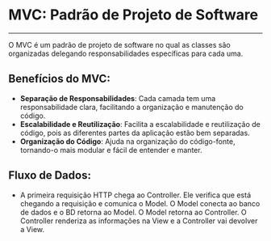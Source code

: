 # MVC: Padrão de Projeto de Software

----

O MVC é um padrão de projeto de software no qual as classes são organizadas delegando responsabilidades específicas para cada uma.

## Benefícios do MVC:
- **Separação de Responsabilidades**: Cada camada tem uma responsabilidade clara, facilitando a organização e manutenção do código.
- **Escalabilidade e Reutilização**: Facilita a escalabilidade e reutilização de código, pois as diferentes partes da aplicação estão bem separadas.
- **Organização do Código**: Ajuda na organização do código-fonte, tornando-o mais modular e fácil de entender e manter.

## Fluxo de Dados:
- A primeira requisição HTTP chega ao Controller. Ele verifica que está chegando a requisição e comunica o Model. O Model conecta ao banco de dados e o BD retorna ao Model. O Model retorna ao Controller. O Controller renderiza as informações na View e a Controller vai devolver a View.
